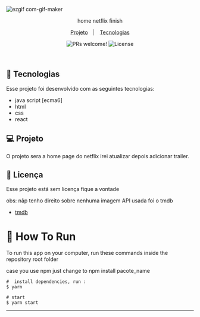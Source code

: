 
 ![ezgif com-gif-maker](https://user-images.githubusercontent.com/59980463/122485388-20b5a880-cfad-11eb-92af-57ddfc663016.gif)


<p align='center'> home netflix finish<p/>

<p align="center">
  <a href="#-projeto">Projeto</a>&nbsp;&nbsp;&nbsp;|&nbsp;&nbsp;&nbsp;
   <a href="#-Tecnologias">Tecnologias</a>


<p align="center">
 <img src="https://img.shields.io/static/v1?label=PRs&message=welcome&color=49AA26&labelColor=000000" alt="PRs welcome!" />

  <img alt="License" src="https://img.shields.io/static/v1?label=license&message=No-licence&color=49AA26&labelColor=000000">
</p>

<br>



## 🚀 Tecnologias

Esse projeto foi desenvolvido com as seguintes tecnologias:

- java script [ecma6]
- html
- css
- react

## 💻 Projeto

O projeto sera a home page do netflix irei atualizar depois adicionar trailer.

## :memo: Licença


Esse projeto está sem licença fique a vontade

obs: nãp tenho direito sobre nenhuma imagem 
API usada foi o tmdb 

- [tmdb](https://developers.themoviedb.org/)

# :wrench: How To Run
To run this app on your computer, run these commands inside the repository root folder

case you use npm just change to npm install pacote_name
```shell
#  install dependencies, run :
$ yarn

# start 
$ yarn start

```



---
